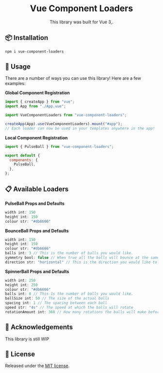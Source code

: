 <h1 align="center" style="text-align: center;">Vue Component Loaders</h1>
<p align="center">This library was built for Vue 3,</a>.</p>

## 📦 Installation

```bash
npm i vue-component-loaders
```

## 🔧 Usage

There are a number of ways you can use this library! Here are a few examples:

**Global Component Registration**

```js
import { createApp } from "vue";
import App from "./App.vue";

import VueComponentLoaders from "vue-component-loaders";

createApp(App).use(VueComponentLoaders).mount("#app");
// Each loader can now be used in your templates anywhere in the app!
```

**Local Component Registration**

```js
import { PulseBall } from "vue-component-loaders";

export default {
  components: {
    PulseBall,
  },
};
```

## 📋 Available Loaders

**PulseBall Props and Defaults**

```js
width int: 150
height int: 150
colour str: "#db6666"
```

**BounceBall Props and Defaults**

```js
width int: 150
height int: 150
colour str: "#db6666"
balls int: 3 // This is the number of balls you would like.
symmetry bool: false // When true all the balls will bounce at the same .time
direction str: "horizontal" // This is the direction you would like to layout the balls options (horizontal, vertical).
```

**SpinnerBall Props and Defaults**

```js
width int: 250
height int: 250
colour str: "#db6666"
balls int: 8 // This is the number of balls you would like.
ballSize int: 50 // The size of the actual balls
spacing int: 1 // The spacing between each ball
speed str: "4s" // The speed at which the balls will rotate
rotationAmount int: 360 // How many rotations the balls will make before stopping
```

## 📣 Acknowledgements

This library is still WIP

## 🥂 License

Released under the [MIT license](https://github.com/Saeris/vue-spinners/blob/master/LICENSE.md).
